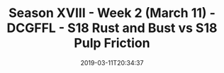 ---
title: Season XVIII - Week 2 (March 11) - DCGFFL - S18 Rust and Bust vs S18 Pulp Friction
teams-score:
- team: _teams/maroon.md
  score: 6
- team: _teams/s18-orange.md
  score: 19
mvp: Tony Smith (Maroon) ; Dwayne Alexander (Orange)
game-ball: Jake Carson (Maroon) ; Sean Dickson (Orange)
sportsperson: Kevin Hamilton (Maroon) ; Todd Robosan (Orange)
season: 18
week: 2
date: '2019-03-11T20:34:37'
pageid: 6929-6909-vs-6939
---
